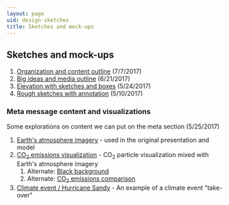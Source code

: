 ```yaml
---
layout: page
uid: design-sketches
title: Sketches and mock-ups
---
```


## Sketches and mock-ups

1. [Organization and content outline](../assets/climate_wall_content_presentation_2017-07-17.pdf) (7/7/2017)
1. [Big ideas and media outline](../assets/hope_wall_media_outline.pdf) (6/21/2017)
1. [Elevation with sketches and boxes](https://s3.amazonaws.com/brianfoo-amnh/HoPE_CC_IAbox-elevation_5-24-17.pdf) (5/24/2017)
1. [Rough sketches with annotation](https://s3.amazonaws.com/brianfoo-amnh/hope_sketches_2017-05-10.pdf) (5/10/2017)

### Meta message content and visualizations

Some explorations on content we can put on the meta section (5/25/2017)

1. [Earth's atmosphere imagery](https://s3.amazonaws.com/brianfoo-amnh/climateWallVideo.mp4) - used in the original presentation and model
2. [CO<sub>2</sub> emissions visualization](https://s3.amazonaws.com/brianfoo-amnh/climateWallVideo_co2.mp4) - CO<sub>2</sub> particle visualization mixed with Earth's atmosphere imagery
   1. Alternate: [Black background](https://s3.amazonaws.com/brianfoo-amnh/climateWallVideo_co2b_nobg.mp4)
   2. Alternate: [CO<sub>2</sub> emissions comparison](https://s3.amazonaws.com/brianfoo-amnh/climateWallVideo_co2-compare.mp4)
3. [Climate event / Hurricane Sandy](https://s3.amazonaws.com/brianfoo-amnh/climateWallVideo_sandy.mp4) - An example of a climate event "take-over"
